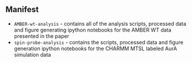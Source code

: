## Manifest

* `AMBER-wt-analysis` - contains all of the analysis scripts, processed data and figure generating ipython notebooks for the AMBER WT data presented in the paper 
* `spin-probe-analysis` - contains the scripts, processed data and figure generation ipython notebooks for the CHARMM MTSL labeled AurA simulation data 
